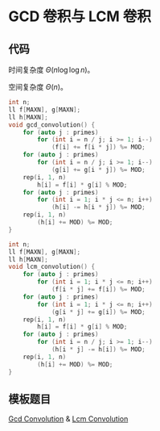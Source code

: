 # GCD 卷积与 LCM 卷积

## 代码

时间复杂度 $\Theta(n \log \log n)$。

空间复杂度 $\Theta(n)$。

```cpp
int n;
ll f[MAXN], g[MAXN];
ll h[MAXN];
void gcd_convolution() {
    for (auto j : primes)
        for (int i = n / j; i >= 1; i--)
            (f[i] += f[i * j]) %= MOD;
    for (auto j : primes)
        for (int i = n / j; i >= 1; i--)
            (g[i] += g[i * j]) %= MOD;
    rep(i, 1, n)
        h[i] = f[i] * g[i] % MOD;
    for (auto j : primes)
        for (int i = 1; i * j <= n; i++)
            (h[i] -= h[i * j]) %= MOD;
    rep(i, 1, n)
        (h[i] += MOD) %= MOD;
}
```

```cpp
int n;
ll f[MAXN], g[MAXN];
ll h[MAXN];
void lcm_convolution() {
    for (auto j : primes)
        for (int i = 1; i * j <= n; i++)
            (f[i * j] += f[i]) %= MOD;
    for (auto j : primes)
        for (int i = 1; i * j <= n; i++)
            (g[i * j] += g[i]) %= MOD;
    rep(i, 1, n)
        h[i] = f[i] * g[i] % MOD;
    for (auto j : primes)
        for (int i = n / j; i >= 1; i--)
            (h[i * j] -= h[i]) %= MOD;
    rep(i, 1, n)
        (h[i] += MOD) %= MOD;
}
```

## 模板题目

[Gcd Convolution](https://judge.yosupo.jp/problem/gcd_convolution) & [Lcm Convolution](https://judge.yosupo.jp/problem/lcm_convolution)